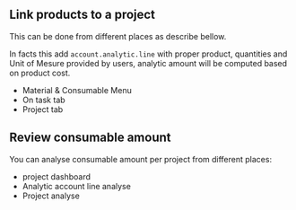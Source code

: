 ## Link products to a project

This can be done from different places as describe bellow.

In facts this add `account.analytic.line` with proper product,
quantities and Unit of Mesure provided by users, analytic amount will be
computed based on product cost.

* Material & Consumable Menu
* On task tab
* Project tab

## Review consumable amount

You can analyse consumable amount per project from different places:

* project dashboard
* Analytic account line analyse
* Project analyse
